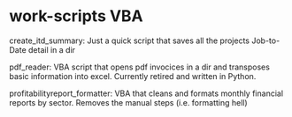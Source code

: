 # work-scripts VBA

create_itd_summary: Just a quick script that saves all the projects Job-to-Date detail in a dir

pdf_reader: VBA script that opens pdf invocices in a dir and transposes basic information into excel. Currently retired and written in Python.

profitabilityreport_formatter: VBA that cleans and formats monthly financial reports by sector. Removes the manual steps (i.e. formatting hell) 
